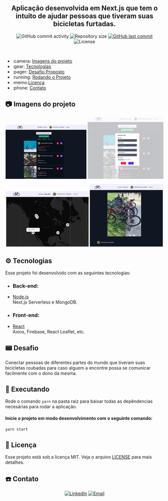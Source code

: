 <h2 align="center">
   Aplicação desenvolvida em Next.js que tem o intuito de ajudar pessoas que tiveram suas bicicletas furtadas.
</h2>

<p align="center">
  <img alt="GitHub commit activity" src="https://img.shields.io/github/commit-activity/m/danielcti/stolen-bikes">

  <img alt="Repository size" src="https://img.shields.io/github/repo-size/danielcti/stolen-bikes">
  
  <a href="https://github.com/danielcti/stolen-bikes/commits/main">
    <img alt="GitHub last commit" src="https://img.shields.io/github/last-commit/danielcti/stolen-bikes">
</a>

<img alt="License" src="https://img.shields.io/badge/license-MIT-brightgreen">
</p>

</br>

<ul>
   <li> :camera: <a href="#camera-imagens-do-projeto">Imagens do projeto</a> </li>
   <li> :gear: <a href="#gear-tecnologias">Tecnologias</a> </li>
   <li> :pager: <a href="#pager-desafio">Desafio Proposto</a> </li>
   <li> :running: <a href="#running-executando">Rodando o Projeto</a> </li>
   <li> :memo:<a href="#memo-licença">Licença</a> </li>
   <li> :phone: <a href="#phone-contato">Contato</a> </li>
</ul>

## :camera: Imagens do projeto

  <p  align="center">
<img src="https://github.com/danielcti/stolen-bikes/blob/main/readme_assets/home.png?raw=true" width=51% />
<img src="https://github.com/danielcti/stolen-bikes/blob/main/readme_assets/modal.png?raw=true" width=48% />
  </p>
  <p  align="center">
<img src="https://github.com/danielcti/stolen-bikes/blob/main/readme_assets/map.png?raw=true" width=52% />
<img src="https://github.com/danielcti/stolen-bikes/blob/main/readme_assets/bike.png?raw=true" width=46% />
  </p>

## :gear: Tecnologias

Esse projeto foi desenvolvido com as seguintes tecnologias:

- <h3>Back-end:
- [Node.js](https://nodejs.org/en/)
  </br> Next.js Serverless e MongoDB.
- <h3>Front-end:
- [React](https://reactjs.org)
  </br> Axios, Firebase, React Leaflet, etc.

## :pager: Desafio

Conectar pessoas de diferentes partes do mundo que tiveram suas bicicletas roubadas para caso alguem a encontre possa se comunicar facilmente com o dono da mesma.

## :running: Executando

Rode o comando `yarn` na pasta raiz para baixar todas as depêndencias necesárias para rodar a aplicação.

<h4> Inicie o projeto em modo desenvolvimento com o seguinte comando: </h4>

```
yarn start
```

## :memo: Licença

Esse projeto está sob a licença MIT. Veja o arquivo [LICENSE](LICENSE) para mais detalhes.

## :phone: Contato

<p align="center">
<a href="https://www.linkedin.com/in/dpc2/" target="_blank"><img alt="LinkedIn" src="https://img.shields.io/badge/LinkedIn-@dpc2-blue?style=flat&logo=linkedin"></a>
<a href="mailto:dpc2@cin.ufpe.br"><img alt="Email" src="https://img.shields.io/badge/Email-dpc2@cin.ufpe.br-blue?style=flat&logo=gmail"></a>
</p>